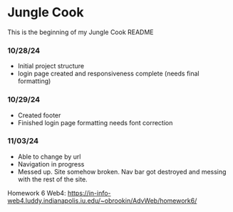 # Jungle Cook

This is the beginning of my Jungle Cook README

### 10/28/24

- Initial project structure
- login page created and responsiveness complete (needs final formatting)

### 10/29/24

- Created footer
- Finished login page formatting needs font correction

### 11/03/24

- Able to change by url
- Navigation in progress
- Messed up. Site somehow broken. Nav bar got destroyed and messing with the rest of the site.

Homework 6 Web4:
https://in-info-web4.luddy.indianapolis.iu.edu/~obrookin/AdvWeb/homework6/
